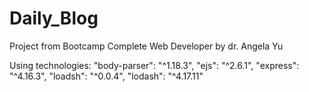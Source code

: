 # Daily_Blog
Project from Bootcamp Complete Web Developer by dr. Angela Yu


Using technologies: 
"body-parser": "^1.18.3",
    "ejs": "^2.6.1",
    "express": "^4.16.3",
    "loadsh": "^0.0.4",
    "lodash": "^4.17.11"
